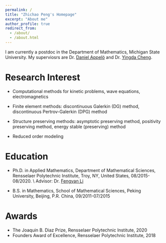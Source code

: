 ```yaml
---
permalink: /
title: "Zhichao Peng's Homepage"
excerpt: "About me"
author_profile: true
redirect_from: 
  - /about/
  - /about.html
---
```

I am currently a postdoc in the Department of Mathematics, Michigan State University. My superviosrs are Dr. [Daniel Appel&ouml;](https://sites.google.com/msu.edu/danielappelo) and Dr. [Yingda Cheng](https://sites.google.com/view/yingda-cheng).

Research Interest 
======
- Computational methods for kinetic problems, wave equations, electromagnetics

- Finite element methods: discontinuous Galerkin (DG) method, discontinuous Pertrov-Galerkin (DPG) method

- Structure preserving methods: asymptotic preserving method, positivity preserving method,
energy stable (preserving) method

- Reduced order modeling



Education 
======
- Ph.D. in Applied Mathematics, Department of Mathematical Sciences, Rensselaer Polytechnic Institute,
Troy, NY, United States, 08/2015-08/2020. \\
Advisor: Dr. [Fengyan Li](https://homepages.rpi.edu/~lif/)

- B.S. in Mathematics, School of Mathematical Sciences, Peking University, Beijing, P.R. China,
09/2011-07/2015

Awards
=======
- The Joaquin B. Diaz Prize, Rensselaer Polytechnic Institute, 2020
- Founders Award of Excellence, Rensselaer Polytechnic Institute, 2018

